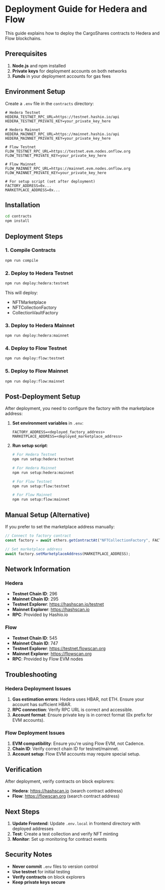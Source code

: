 # Deployment Guide for Hedera and Flow

This guide explains how to deploy the CargoShares contracts to Hedera and Flow blockchains.

## Prerequisites

1. **Node.js** and npm installed
2. **Private keys** for deployment accounts on both networks
3. **Funds** in your deployment accounts for gas fees

## Environment Setup

Create a `.env` file in the `contracts` directory:

```env
# Hedera Testnet
HEDERA_TESTNET_RPC_URL=https://testnet.hashio.io/api
HEDERA_TESTNET_PRIVATE_KEY=your_private_key_here

# Hedera Mainnet
HEDERA_MAINNET_RPC_URL=https://mainnet.hashio.io/api
HEDERA_MAINNET_PRIVATE_KEY=your_private_key_here

# Flow Testnet
FLOW_TESTNET_RPC_URL=https://testnet.evm.nodes.onflow.org
FLOW_TESTNET_PRIVATE_KEY=your_private_key_here

# Flow Mainnet
FLOW_MAINNET_RPC_URL=https://mainnet.evm.nodes.onflow.org
FLOW_MAINNET_PRIVATE_KEY=your_private_key_here

# For setup script (set after deployment)
FACTORY_ADDRESS=0x...
MARKETPLACE_ADDRESS=0x...
```

## Installation

```bash
cd contracts
npm install
```

## Deployment Steps

### 1. Compile Contracts

```bash
npm run compile
```

### 2. Deploy to Hedera Testnet

```bash
npm run deploy:hedera:testnet
```

This will deploy:
- NFTMarketplace
- NFTCollectionFactory
- CollectionVaultFactory

### 3. Deploy to Hedera Mainnet

```bash
npm run deploy:hedera:mainnet
```

### 4. Deploy to Flow Testnet

```bash
npm run deploy:flow:testnet
```

### 5. Deploy to Flow Mainnet

```bash
npm run deploy:flow:mainnet
```

## Post-Deployment Setup

After deployment, you need to configure the factory with the marketplace address:

1. **Set environment variables** in `.env`:
   ```env
   FACTORY_ADDRESS=<deployed_factory_address>
   MARKETPLACE_ADDRESS=<deployed_marketplace_address>
   ```

2. **Run setup script**:
   ```bash
   # For Hedera Testnet
   npm run setup:hedera:testnet
   
   # For Hedera Mainnet
   npm run setup:hedera:mainnet
   
   # For Flow Testnet
   npm run setup:flow:testnet
   
   # For Flow Mainnet
   npm run setup:flow:mainnet
   ```

## Manual Setup (Alternative)

If you prefer to set the marketplace address manually:

```javascript
// Connect to factory contract
const factory = await ethers.getContractAt("NFTCollectionFactory", FACTORY_ADDRESS);

// Set marketplace address
await factory.setMarketplaceAddress(MARKETPLACE_ADDRESS);
```

## Network Information

### Hedera

- **Testnet Chain ID**: 296
- **Mainnet Chain ID**: 295
- **Testnet Explorer**: https://hashscan.io/testnet
- **Mainnet Explorer**: https://hashscan.io
- **RPC**: Provided by Hashio.io

### Flow

- **Testnet Chain ID**: 545
- **Mainnet Chain ID**: 747
- **Testnet Explorer**: https://testnet.flowscan.org
- **Mainnet Explorer**: https://flowscan.org
- **RPC**: Provided by Flow EVM nodes

## Troubleshooting

### Hedera Deployment Issues

1. **Gas estimation errors**: Hedera uses HBAR, not ETH. Ensure your account has sufficient HBAR.
2. **RPC connection**: Verify RPC URL is correct and accessible.
3. **Account format**: Ensure private key is in correct format (0x prefix for EVM accounts).

### Flow Deployment Issues

1. **EVM compatibility**: Ensure you're using Flow EVM, not Cadence.
2. **Chain ID**: Verify correct chain ID for testnet/mainnet.
3. **Account setup**: Flow EVM accounts may require special setup.

## Verification

After deployment, verify contracts on block explorers:

- **Hedera**: https://hashscan.io (search contract address)
- **Flow**: https://flowscan.org (search contract address)

## Next Steps

1. **Update Frontend**: Update `.env.local` in frontend directory with deployed addresses
2. **Test**: Create a test collection and verify NFT minting
3. **Monitor**: Set up monitoring for contract events

## Security Notes

- **Never commit** `.env` files to version control
- **Use testnet** for initial testing
- **Verify contracts** on block explorers
- **Keep private keys secure**

